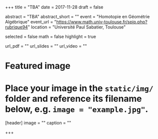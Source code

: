 +++
title = "TBA"
date = 2017-11-28
draft = false

abstract = "TBA"
abstract_short = ""
event = "Homotopie en Géométrie Algébrique"
event_url = "https://www.math.univ-toulouse.fr/spip.php?rubrique94"
location = "Université Paul Sabatier, Toulouse"

selected = false
math = false
highlight = true

url_pdf = ""
url_slides = ""
url_video = ""

# Featured image
# Place your image in the `static/img/` folder and reference its filename below, e.g. `image = "example.jpg"`.
[header]
image = ""
caption = ""

+++
